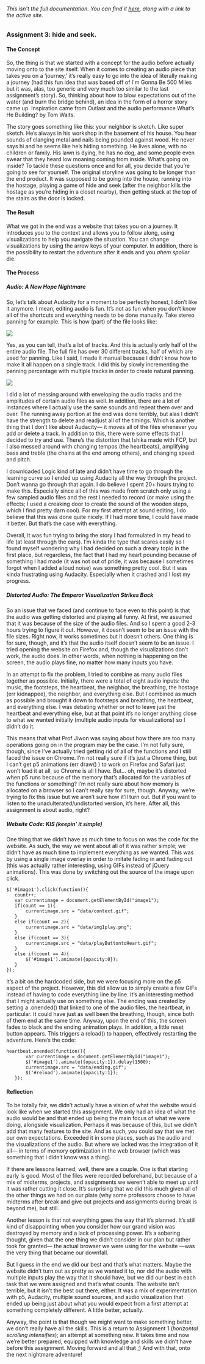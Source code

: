 ###### This isn't the full documentation. You can find it [here](https://docs.google.com/document/d/1g1m6g1_40ul2EIJJo78xnyTmJXtiyj8rrIVlVZWbZYU/edit), along with a link to the active site.


### Assignment 3: hide and seek.

#### The Concept

So, the thing is that we started with a concept for the audio before actually moving onto to the site itself. When it comes to creating an audio piece that takes you on a ‘journey,’ it’s really easy to go into the idea of literally making a journey (had this fun idea that was based off of I'm Gonna Be 500 Miles but it was, alas, too generic and very much too similar to the last assignment’s story). So, thinking about how to blow expectations out of the water (and burn the bridge behind), an idea in the form of a horror story came up. Inspiration came from Outlast and the audio performance What’s He Building? by Tom Waits.

The story goes something like this: your neighbor is sketch. Like super sketch. He’s always in his workshop in the basement of his house. You hear sounds of clanging metal and nails being pounded against wood. He never says hi and he seems like he’s hiding something. He lives alone, with no children or family. His lawn is dying, he has no dog, and some people even swear that they heard low moaning coming from inside. What’s going on inside? To tackle these questions once and for all, you decide that you’re going to see for yourself.
The original storyline was going to be longer than the end product. It was supposed to be going into the house, running into the hostage, playing a game of hide and seek (after the neighbor kills the hostage as you’re hiding in a closet nearby), then getting stuck at the top of the stairs as the door is locked.

#### The Result

What we got in the end was a website that takes you on a journey. It introduces you to the context and allows you to follow along, using visualizations to help you navigate the situation. You can change visualizations by using the arrow keys of your computer. In addition, there is the possibility to restart the adventure after it ends and you *ahem spoiler* die.


#### The Process

##### Audio: A New Hope Nightmare

So, let’s talk about Audacity for a moment.to be perfectly honest, I don’t like it anymore. I mean, editing audio is fun. It’s not as fun when you don’t know all of the shortcuts and everything needs to be done manually. Take stereo panning for example. This is how (part) of the file looks like:

![](IM_Assignment3_Screenshot1.png)

Yes, as you can tell, that’s a lot of tracks. And this is actually only half of the entire audio file. The full file has over 30 different tracks, half of which are used for panning. Like I said, I made it manual because I didn’t know how to make it all happen on a single track. I did this by slowly incrementing the panning percentage with multiple tracks in order to create natural panning.

![](IM_Assignment3_Screenshot2.png)

I did a lot of messing around with enveloping the audio tracks and the amplitudes of certain audio files as well. In addition, there are a lot of instances where I actually use the same sounds and repeat them over and over. The running away portion at the end was done terribly, but alas I didn’t have the strength to delete and readjust all of the timings. Which is another thing that I don’t like about Audacity–– it moves all of the files whenever you add or delete a track.
In addition to this, there were some effects that I decided to try and use. There’s the distortion that Ishika made with FCP, but I also messed around with changing tempos (the heartbeats), amplifying bass and treble (the chains at the end among others), and changing speed and pitch. 

I downloaded Logic kind of late and didn’t have time to go through the learning curve so I ended up using Audacity all the way through the project. Don’t wanna go through that again. I do believe I spent 20+ hours trying to make this. Especially since all of this was made from scratch only using a few sampled audio files and the rest I needed to record (or make using the effects; I used a creaking door to create the sound of the wooden steps, which I find pretty darn cool). For my first attempt at sound editing, I do believe that this was done quite nicely. If I had more time, I could have made it better. But that’s the case with everything.

Overall, it was fun trying to bring the story I had formulated in my head to life (at least through the ears). I’m kinda the type that scares easily so I found myself wondering why I had decided on such a dreary topic in the first place, but regardless, the fact that I had my heart pounding because of something I had made (it was not out of pride, it was because I sometimes forgot when I added a loud noise) was something pretty cool. But it was kinda frustrating using Audacity. Especially when it crashed and I lost my progress.

##### Distorted Audio: The  Emperor Visualization Strikes Back

So an issue that we faced (and continue to face even to this point) is that the audio was getting distorted and playing all funny. At first, we assumed that it was because of the size of the audio files. And so I spent a good 2-3 hours trying to figure it out. However, it doesn’t seem to be an issue with the file sizes. Right now, it works sometimes but it doesn’t others. One thing is for sure, though, and it’s that the audio itself doesn’t seem to be an issue. I tried opening the website on Firefox and, though the visualizations don’t work, the audio does. In other words, when nothing is happening on the screen, the audio plays fine, no matter how many inputs you have.

In an attempt to fix the problem, I tried to combine as many audio files together as possible. Initially, there were a total of eight audio inputs: the music, the footsteps, the heartbeat, the neighbor, the breathing, the hostage (err kidnappee), the neighbor, and everything else. But I combined as much as possible and brought it down to footsteps and breathing, the heartbeat, and everything else. I was debating whether or not to leave just the heartbeat and everything else, but at that point it’s no longer anything close to what we wanted initially (multiple audio inputs for visualizations) so I didn’t do it.

This means that what Prof Jiwon was saying about how there are too many operations going on in the program may be the case. I’m not fully sure, though, since I’ve actually tried getting rid of all of the functions and I still faced the issue on Chrome. I’m not really sure if it’s just a Chrome thing, but I can’t get p5 animations (err draw() ) to work on Firefox and Safari just won’t load it at all, so Chrome is all I have. But… oh, maybe it’s distorted when p5 runs because of the memory that’s allocated for the variables of the functions or something? I’m not really sure about how memory is allocated on a browser so I can’t really say for sure, though. Anyway, we’re trying to fix this issue but we aren’t sure how it’ll turn out. But if you want to listen to the unadulterated/undistorted version, it’s here. After all, this assignment is about audio, right?

##### Website Code: KIS (keepin’ it simple)

One thing that we didn’t have as much time to focus on was the code for the website. As such, the way we went about all of it was rather simple; we didn’t have as much time to implement everything as we wanted. This was by using a single image overlay in order to imitate fading in and fading out (this was actually rather interesting, using GIFs instead of jQuery animations). This was done by switching out the source of the image upon click.

    $('#image1').click(function(){
       count++;
       var currentimage = document.getElementById("image1");
       if(count == 1){
           currentimage.src = "data/context.gif";
       }
       else if(count == 2){
           currentimage.src = "data/img1play.png";
       }
       else if(count == 3){
           currentimage.src = "data/playButtontoHeart.gif";
       }
       else if(count == 4){
           $('#image1').animate({opacity:0});
       }
    });

It’s a bit on the hardcoded side, but we were focusing more on the p5 aspect of the project. However, this did allow us to simply create a few GIFs instead of having to code everything line by line. It’s an interesting method that I might actually use on something else.
The ending was created by setting a .onended() that linked to one of the audio files, the heartbeat, in particular. It could have just as well been the breathing, though, since both of them end at the same time. Anyway, upon the end of this, the screen fades to black and the ending animation plays. In addition, a little reset button appears. This triggers a reload() to happen, effectively restarting the adventure. Here’s the code:

    heartbeat.onended(function(){
           var currentimage = document.getElementById("image1");
           $('#image1').animate({opacity:1}).delay(1500);
           currentimage.src = "data/ending.gif";
           $('#reload').animate({opacity:1});
       });


#### Reflection

To be totally fair, we didn’t actually have a vision of what the website would look like when we started this assignment. We only had an idea of what the audio would be and that ended up being the main focus of what we were doing, alongside visualization. Perhaps it was because of this, but we didn’t add that many features to the site. And as such, you could say that we met our own expectations. Exceeded it in some places, such as the audio and the visualizations of the audio. But where we lacked was the integration of it all–– in terms of memory optimization in the web browser (which was something that I didn’t know was a thing).

If there are lessons learned, well, there are a couple.
One is that starting early is good. Most of the files were recorded beforehand, but because of a mix of midterms, projects, and assignments we weren’t able to meet up until it was rather cutting it close. It’s surprising that we did this much given all of the other things we had on our plate (why some professors choose to have midterms after break and give out projects and assignments during break is beyond me), but still.

Another lesson is that not everything goes the way that it’s planned. It’s still kind of disappointing when you consider how our grand vision was destroyed by memory and a lack of processing power. It’s a sobering thought, given that the one thing we didn’t consider in our plan but rather took for granted–– the actual browser we were using for the website ––was the very thing that became our downfall.

But I guess in the end we did our best and that’s what matters. Maybe the website didn’t turn out as pretty as we wanted it to, nor did the audio with multiple inputs play the way that it should have, but we did our best in each task that we were assigned and that’s what counts. The website isn’t terrible, but it isn’t the best out there, either. It was a mix of experimentation with p5, Audacity, multiple sound sources, and audio visualization that ended up being just about what you would expect from a first attempt at something completely different. A little better, actually. 

Anyway, the point is that though we might want to make something better, we don’t really have all the skills. This is a return to Assignment 1 (*horizontal scrolling intensifies*); an attempt at something new. It takes time and now we’re better prepared, equipped with knowledge and skills we didn’t have before this assignment. Moving forward and all that ;)
And with that, onto the next nightmare adventure!

